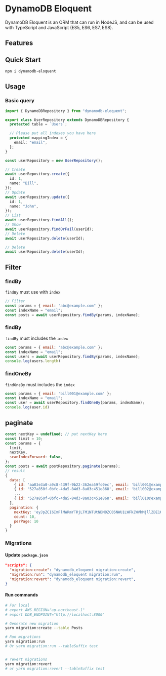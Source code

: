 # DynamoDB Eloquent

DynamoDB Eloquent is an ORM that can run in NodeJS, and can be used with TypeScript and JavaScript (ES5, ES6, ES7, ES8).

## Features

## Quick Start

```bash
npm i dynamodb-eloquent
```

## Usage

### Basic query

```ts
import { DynamoDBRepository } from "dynamodb-eloquent";

export class UserRepository extends DynamoDBRepository {
  protected table = `Users`;

  // Please put all indexes you have here
  protected mappingIndex = {
    email: "email",
  };
}

const userRepository = new UserRepository();

// Create
await userRepository.create({
  id: 1,
  name: "Bill",
});
// Update
await userRepository.update({
  id: 1,
  name: "John",
});
// List
await userRepository.findAll();
// Show
await userRepository.findOrFail(userId);
// Delete
await userRepository.delete(userId);

// Delete
await userRepository.delete(userId);
```
## Filter
### findBy
`findBy` must use with `index`
```js
// Filter
const params = { email: "abc@example.com" };
const indexName = "email";
const posts = await userRepository.findBy(params, indexName);
```
### findBy
`findBy` must includes the `index`
```js
const params = { email: "abc@example.com" };
const indexName = "email";
const users = await userRepository.findBy(params, indexName);
console.log(users.length)
```
### findOneBy
`findOneBy` must includes the `index`
```js
const params = { email: "bill001@example.com" };
const indexName = "email";
const user = await userRepository.findOneBy(params, indexName);
console.log(user.id)
```
## paginate
```js
const nextKey = undefined; // put nextKey here
const limit = 10;
const params = {
  limit,
  nextKey,
  scanIndexForward: false,
};
const posts = await postRepository.paginate(params);
// result
{
  data: [
    { id: 'aa03e3a0-a9c8-439f-9b22-362ea59fc0ec', email: 'bill001@example.com'},
    { id: '527a850f-0bfc-4da5-84d3-8a03c451e868', email: 'bill002@example.com'},
    ...
    { id: '527a850f-0bfc-4da5-84d3-8a03c451e868', email: 'bill010@example.com'},
  ],
  pagination: {
    nextKey: 'eyJpZCI6ImFlMWRmYTRjLTM1NTUtNDM0ZC05NWU1LWFkZWVhMjllZDE1OCJ9',
    count: 10,
    perPage: 10
  }
}
```

### Migrations

#### Update `package.json`

```json
"scripts": {
  "migration:create": "dynamodb_eloquent migration:create",
  "migration:run": "dynamodb_eloquent migration:run",
  "migration:revert": "dynamodb_eloquent migration:revert",
}
```

#### Run commands

```bash
# For local
# export AWS_REGION="ap-northeast-1"
# export DDB_ENDPOINT="http://localhost:8000"

# Generate new migration
yarn migration:create --table Posts

# Run migrations
yarn migration:run
# Or yarn migration:run --tableSuffix test


# revert migrations
yarn migration:revert
# or yarn migration:revert --tableSuffix test
```
